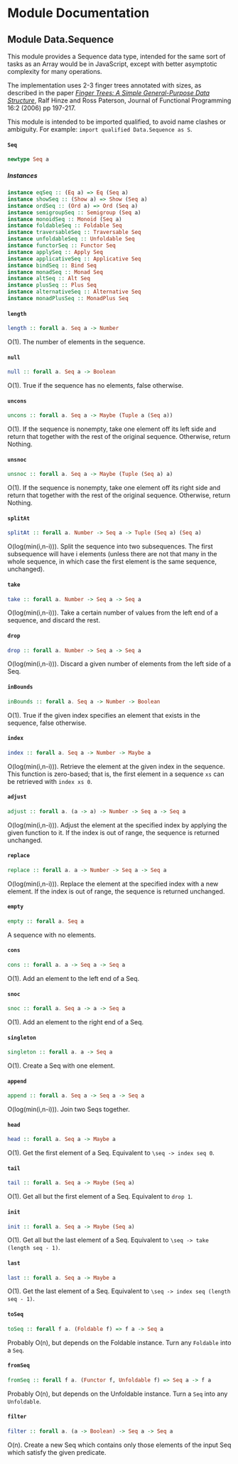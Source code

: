 # Module Documentation

## Module Data.Sequence

This module provides a Sequence data type, intended for the same sort of
tasks as an Array would be in JavaScript, except with better asymptotic
complexity for many operations.

The implementation uses 2-3 finger trees annotated with sizes, as
described in the paper [_Finger Trees: A Simple General-Purpose Data
Structure_][1], Ralf Hinze and Ross Paterson, Journal of Functional
Programming 16:2 (2006) pp 197-217.

This module is intended to be imported qualified, to avoid name clashes or
ambiguity. For example: `import qualified Data.Sequence as S`.

[1]: http://staff.city.ac.uk/~ross/papers/FingerTree.pdf

#### `Seq`

``` purescript
newtype Seq a
```

##### Instances
``` purescript
instance eqSeq :: (Eq a) => Eq (Seq a)
instance showSeq :: (Show a) => Show (Seq a)
instance ordSeq :: (Ord a) => Ord (Seq a)
instance semigroupSeq :: Semigroup (Seq a)
instance monoidSeq :: Monoid (Seq a)
instance foldableSeq :: Foldable Seq
instance traversableSeq :: Traversable Seq
instance unfoldableSeq :: Unfoldable Seq
instance functorSeq :: Functor Seq
instance applySeq :: Apply Seq
instance applicativeSeq :: Applicative Seq
instance bindSeq :: Bind Seq
instance monadSeq :: Monad Seq
instance altSeq :: Alt Seq
instance plusSeq :: Plus Seq
instance alternativeSeq :: Alternative Seq
instance monadPlusSeq :: MonadPlus Seq
```

#### `length`

``` purescript
length :: forall a. Seq a -> Number
```

O(1). The number of elements in the sequence.

#### `null`

``` purescript
null :: forall a. Seq a -> Boolean
```

O(1). True if the sequence has no elements, false otherwise.

#### `uncons`

``` purescript
uncons :: forall a. Seq a -> Maybe (Tuple a (Seq a))
```

O(1). If the sequence is nonempty, take one element off its left side and
return that together with the rest of the original sequence. Otherwise,
return Nothing.

#### `unsnoc`

``` purescript
unsnoc :: forall a. Seq a -> Maybe (Tuple (Seq a) a)
```

O(1). If the sequence is nonempty, take one element off its right side and
return that together with the rest of the original sequence. Otherwise,
return Nothing.

#### `splitAt`

``` purescript
splitAt :: forall a. Number -> Seq a -> Tuple (Seq a) (Seq a)
```

O(log(min(i,n-i))). Split the sequence into two subsequences. The first
subsequence will have i elements (unless there are not that many in the
whole sequence, in which case the first element is the same sequence,
unchanged).

#### `take`

``` purescript
take :: forall a. Number -> Seq a -> Seq a
```

O(log(min(i,n-i))). Take a certain number of values from the left end of
a sequence, and discard the rest.

#### `drop`

``` purescript
drop :: forall a. Number -> Seq a -> Seq a
```

O(log(min(i,n-i))). Discard a given number of elements from the left side
of a Seq.

#### `inBounds`

``` purescript
inBounds :: forall a. Seq a -> Number -> Boolean
```

O(1). True if the given index specifies an element that exists in the
sequence, false otherwise.

#### `index`

``` purescript
index :: forall a. Seq a -> Number -> Maybe a
```

O(log(min(i,n-i))). Retrieve the element at the given index in the
sequence. This function is zero-based; that is, the first element in a
sequence `xs` can be retrieved with `index xs 0`.

#### `adjust`

``` purescript
adjust :: forall a. (a -> a) -> Number -> Seq a -> Seq a
```

O(log(min(i,n-i))). Adjust the element at the specified index by
applying the given function to it. If the index is out of range, the
sequence is returned unchanged.

#### `replace`

``` purescript
replace :: forall a. a -> Number -> Seq a -> Seq a
```

O(log(min(i,n-i))). Replace the element at the specified index with
a new element. If the index is out of range, the sequence is returned
unchanged.

#### `empty`

``` purescript
empty :: forall a. Seq a
```

A sequence with no elements.

#### `cons`

``` purescript
cons :: forall a. a -> Seq a -> Seq a
```

O(1). Add an element to the left end of a Seq.

#### `snoc`

``` purescript
snoc :: forall a. Seq a -> a -> Seq a
```

O(1). Add an element to the right end of a Seq.

#### `singleton`

``` purescript
singleton :: forall a. a -> Seq a
```

O(1). Create a Seq with one element.

#### `append`

``` purescript
append :: forall a. Seq a -> Seq a -> Seq a
```

O(log(min(i,n-i))). Join two Seqs together.

#### `head`

``` purescript
head :: forall a. Seq a -> Maybe a
```

O(1). Get the first element of a Seq. Equivalent to `\seq -> index seq 0`.

#### `tail`

``` purescript
tail :: forall a. Seq a -> Maybe (Seq a)
```

O(1). Get all but the first element of a Seq. Equivalent to `drop 1`.

#### `init`

``` purescript
init :: forall a. Seq a -> Maybe (Seq a)
```

O(1). Get all but the last element of a Seq. Equivalent to `\seq -> take
(length seq - 1)`.

#### `last`

``` purescript
last :: forall a. Seq a -> Maybe a
```

O(1). Get the last element of a Seq. Equivalent to
`\seq -> index seq (length seq - 1)`.

#### `toSeq`

``` purescript
toSeq :: forall f a. (Foldable f) => f a -> Seq a
```

Probably O(n), but depends on the Foldable instance. Turn any `Foldable`
into a `Seq`.

#### `fromSeq`

``` purescript
fromSeq :: forall f a. (Functor f, Unfoldable f) => Seq a -> f a
```

Probably O(n), but depends on the Unfoldable instance. Turn a `Seq` into
any `Unfoldable`.

#### `filter`

``` purescript
filter :: forall a. (a -> Boolean) -> Seq a -> Seq a
```

O(n). Create a new Seq which contains only those elements of the input
Seq which satisfy the given predicate.



